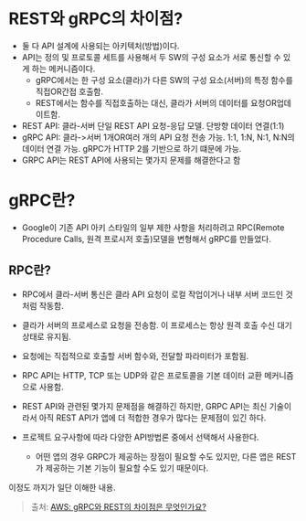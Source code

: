 # REST와 gRPC의 차이점?

- 둘 다 API 설계에 사용되는 아키텍처(방법)이다.
- API는 정의 및 프로토콜 세트를 사용해서 두 SW의 구성 요소가 서로 통신할 수 있게 하는 메커니즘이다.
  - gRPC에서는 한 구성 요소(클라)가 다른 SW의 구성 요소(서버)의 특정 함수를 직접OR간접 호출함.
  - REST에서는 함수를 직접호출하는 대신, 클라가 서버의 데이터를 요청OR업데이트함.
- REST API: 클라-서버 단일 REST API 요청-응답 모델. 단방향 데이터 연결(1:1)
- gRPC API: 클라->서버 1개OR여러 개의 API 요청 전송 가능. 1:1, 1:N, N:1, N:N의 데이터 연결 가능. gRPC가 HTTP 2를 기반으로 하기 떄문에 가능.
- GRPC API는 REST API에 사용되는 몇가지 문제를 해결한다고 함

# gRPC란?

- Google이 기존 API 아키 스타일의 일부 제한 사항을 처리하려고 RPC(Remote Procedure Calls, 원격 프로시저 호출)모델을 변형해서 gRPC를 만들었다.

## RPC란?

- RPC에서 클라-서버 통신은 클라 API 요청이 로컬 작업이거나 내부 서버 코드인 것처럼 작동함.
- 클라가 서버의 프로세스로 요청을 전송함. 이 프로세스는 항상 원격 호출 수신 대기 상태로 유지됨.
- 요청에는 직접적으로 호출할 서버 함수와, 전달할 파라미터가 포함됨.
- RPC API는 HTTP, TCP 또는 UDP와 같은 프로토콜을 기본 데이터 교환 메커니즘으로 사용함.

- REST API와 관련된 몇가지 문제점을 해결하긴 하지만, GRPC API는 최신 기술이라서 아직 REST API가 앱에 더 적합한 경우가 많다는 문제점이 있긴 하다.

- 프로젝트 요구사항에 따라 다양한 API방법론 중에서 선택해서 사용한다.
  - 어떤 앱의 경우 GRPC가 제공하는 장점이 필요할 수도 있지만, 다른 앱은 REST가 제공하는 기본 기능이 필요할 수도 있기 때문이다.

이정도 까지가 일단 이해한 내용.

> 출처: [AWS: gRPC와 REST의 차이점은 무엇인가요?](https://aws.amazon.com/ko/compare/the-difference-between-grpc-and-rest/)

